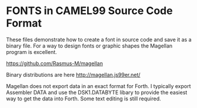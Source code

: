 # FONTS in CAMEL99 Source Code Format

These files demonstrate how to create a font in source code and save it as a binary file.
For a way to design fonts or graphic shapes the Magellan program is excellent.

https://github.com/Rasmus-M/magellan

Binary distributions are here
http://magellan.js99er.net/

Magellan does not export data in an exact format for Forth.
I typically export Assembler DATA and use the DSK1.DATABYTE libary to provide the easiest way to get the data into Forth.
Some text editing is still required. 
